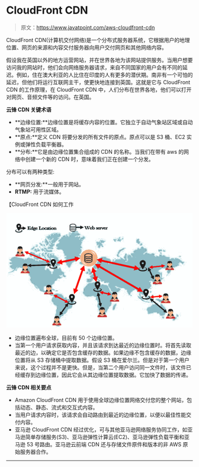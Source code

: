 # CloudFront CDN

> 原文：<https://www.javatpoint.com/aws-cloudfront-cdn>

CloudFront CDN(计算机交付网络)是一个分布式服务器系统，它根据用户的地理位置、网页的来源和内容交付服务器向用户交付网页和其他网络内容。

假设我在英国以外的地方运营网站，并在世界各地为该网站提供服务。当用户想要访问我的网站时，他们会向网络服务器请求，来自不同国家的用户会有不同的延迟。例如，住在澳大利亚的人比住在印度的人有更多的潜伏期。南非有一个可怕的延迟，但他们将运行互联网主干，使更快地连接到英国。这就是它与 CloudFront CDN 的工作原理，在 CloudFront CDN 中，人们分布在世界各地，他们可以打开对网页、音频文件等的访问。在英国。

**云锋 CDN 关键术语**

*   **边缘位置:**边缘位置是将缓存内容的位置。它独立于自动气象站区域或自动气象站可用性区域。
*   **原点:**定义 CDN 将要分发的所有文件的原点。原点可以是 S3 桶、EC2 实例或弹性负载平衡器。
*   **分布:**它是由边缘位置集合组成的 CDN 的名称。当我们在带有 aws 的网络中创建一个新的 CDN 时，意味着我们正在创建一个分发。

分布可以有两种类型:

*   **网页分发:**一般用于网站。
*   **RTMP:** 用于流媒体。

【CloudFront CDN 如何工作

![CloudFront CDN](img/fe8e939ec58a8745b2ec63059fb0992f.png)

*   边缘位置遍布全球，目前有 50 个边缘位置。
*   当第一个用户请求获取内容，并且该请求到达最近的边缘位置时。将首先读取最近的边，以确定它是否包含缓存的数据。如果边缘不包含缓存的数据，边缘位置将从 S3 存储桶中提取数据。假设 S3 桶在爱尔兰。但是对于第一个用户来说，这个过程并不是更快。但是，当第二个用户访问同一文件时，该文件已经缓存到边缘位置，因此它会从其边缘位置提取数据。它加快了数据的传递。

**云锋 CDN 相关要点**

*   Amazon CloudFront CDN 用于使用全球边缘位置网络交付您的整个网站，包括动态、静态、流式和交互式内容。
*   当用户请求内容时，该请求会自动路由到最近的边缘位置，以便以最佳性能交付内容。
*   亚马逊 CloudFront CDN 经过优化，可与其他亚马逊网络服务协同工作，如亚马逊简单存储服务(S3)、亚马逊弹性计算云(EC2)、亚马逊弹性负载平衡和亚马逊 53 号路由。亚马逊云前端 CDN 还与存储文件原件和版本的非 AWS 原始服务器合作。

* * *